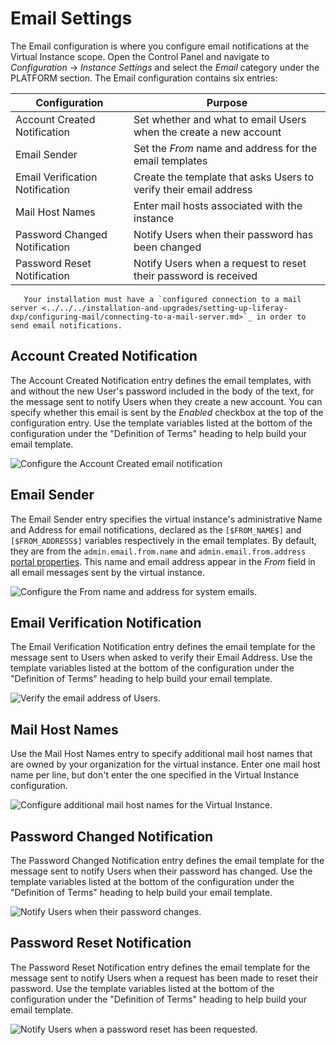 # Email Settings

The Email configuration is where you configure email notifications at the Virtual Instance scope. Open the Control Panel and navigate to _Configuration_ &rarr; _Instance Settings_ and select the _Email_ category under the PLATFORM section. The Email configuration contains six entries:

| Configuration                   | Purpose                                                           |
| ------------------------------- | ----------------------------------------------------------------- |
| Account Created Notification    | Set whether and what to email Users when the create a new account |
| Email Sender                    | Set the _From_ name and address for the email templates           |
| Email Verification Notification | Create the template that asks Users to verify their email address |
| Mail Host Names                 | Enter mail hosts associated with the instance                     |
| Password Changed Notification   | Notify Users when their password has been changed                 |
| Password Reset Notification     | Notify Users when a request to reset their password is received   |

```note::
   Your installation must have a `configured connection to a mail server <../../../installation-and-upgrades/setting-up-liferay-dxp/configuring-mail/connecting-to-a-mail-server.md>`_ in order to send email notifications.
```

## Account Created Notification

The Account Created Notification entry defines the email templates, with and without the new User's password included in the body of the text, for the message sent to notify Users when they create a new account. You can specify whether this email is sent by the _Enabled_ checkbox at the top of the configuration entry. Use the template variables listed at the bottom of the configuration under the "Definition of Terms" heading to help build your email template.

![Configure the Account Created email notification](./email-settings/images/01.png)

## Email Sender

The Email Sender entry specifies the virtual instance's administrative Name and Address for email notifications, declared as the `[$FROM_NAME$]` and `[$FROM_ADDRESS$]` variables respectively in the email templates. By default, they are from the `admin.email.from.name` and `admin.email.from.address` [portal properties](https://docs.liferay.com/portal/7.3-latest/propertiesdoc/portal.properties.html#Admin%20Portlet). This name and email address appear in the _From_ field in all email messages sent by the virtual instance.

![Configure the From name and address for system emails.](./email-settings/images/02.png)

## Email Verification Notification

The Email Verification Notification entry defines the email template for the message sent to Users when asked to verify their Email Address. Use the template variables listed at the bottom of the configuration under the "Definition of Terms" heading to help build your email template.

![Verify the email address of Users.](./email-settings/images/03.png)

## Mail Host Names

Use the Mail Host Names entry to specify additional mail host names that are owned by your organization for the virtual instance. Enter one mail host name per line, but don't enter the one specified in the Virtual Instance configuration.

![Configure additional mail host names for the Virtual Instance.](./email-settings/images/04.png)

## Password Changed Notification

The Password Changed Notification entry defines the email template for the message sent to notify Users when their password has changed. Use the template variables listed at the bottom of the configuration under the "Definition of Terms" heading to help build your email template.

![Notify Users when their password changes.](./email-settings/images/05.png)

## Password Reset Notification

The Password Reset Notification entry defines the email template for the message sent to notify Users when a request has been made to reset their password. Use the template variables listed at the bottom of the configuration under the "Definition of Terms" heading to help build your email template.

![Notify Users when a password reset has been requested.](./email-settings/images/06.png)

